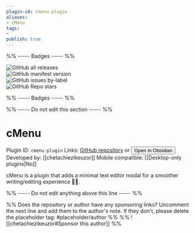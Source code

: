 ```yaml
---
plugin-id: cmenu-plugin
aliases:
- cMenu
tags: 
- 
publish: true
---
```


%% ----- Badges ----- %%

![GitHub all releases](https://img.shields.io/github/downloads/chetachiezikeuzor/cMenu-Plugin/total?color=573E7A&logo=github&style=for-the-badge)   
![GitHub manifest version](https://img.shields.io/github/manifest-json/v/chetachiezikeuzor/cMenu-Plugin?color=573E7A&logo=github&style=for-the-badge)   
![GitHub issues by-label](https://img.shields.io/github/issues/chetachiezikeuzor/cMenu-Plugin/help%20wanted?color=573E7A&logo=github&style=for-the-badge)   
![GitHub Repo stars](https://img.shields.io/github/stars/chetachiezikeuzor/cMenu-Plugin?color=573E7A&logo=github&style=for-the-badge)

%% ----- Badges ----- %%

%% ----- Do not edit this section ----- %%

# cMenu

Plugin ID: `cmenu-plugin`
Links: [GitHub repository](https://github.com/chetachiezikeuzor/cMenu-Plugin) or [<button id=HH>Open in Obsidian</button>](obsidian://goto-plugin?id=cmenu-plugin)
Developed by: [[chetachiezikeuzor]]
Mobile compatible: [[Desktop-only plugins|No]]

cMenu is a plugin that adds a minimal text editor modal for a smoother writing/editing experience ✍🏽.

%% ----- Do not edit anything above this line ----- %% 

%% Does the repository or author have any sponsoring links? Uncomment the next line and add them to the author's note. If they don't, please delete the placeholder tag: #placeholder/author %%
%% ![[chetachiezikeuzor#Sponsor this author]] %%
